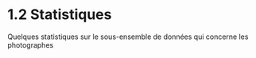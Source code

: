 # 1.2 Statistiques

Quelques statistiques sur le sous-ensemble de données qui concerne les photographes